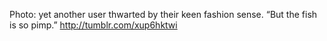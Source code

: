 Photo: yet another user thwarted by their keen fashion sense. “But the fish is so pimp.” http://tumblr.com/xup6hktwi